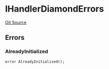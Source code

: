 # IHandlerDiamondErrors
[Git Source](https://github.com/thrackle-io/tron/blob/63fcd46f6c4c395f84afa43dab91856da44b1c42/src/common/IErrors.sol)


## Errors
### AlreadyInitialized

```solidity
error AlreadyInitialized();
```

